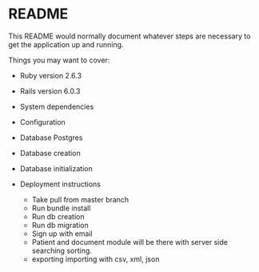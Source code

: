 # README

This README would normally document whatever steps are necessary to get the
application up and running.

Things you may want to cover:

* Ruby version 2.6.3

* Rails version 6.0.3

* System dependencies

* Configuration

* Database Postgres

* Database creation

* Database initialization

* Deployment instructions

    * Take pull from master branch
    * Run bundle install
    * Run db creation
    * Run db migration
    * Sign up with email
    * Patient and document module will be there with server side searching sorting.
    * exporting importing with csv, xml, json
